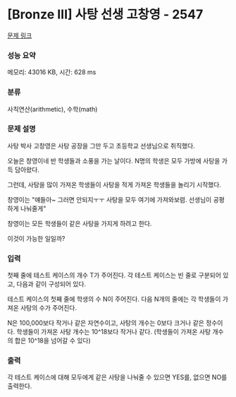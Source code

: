 # [Bronze III] 사탕 선생 고창영 - 2547 

[문제 링크](https://www.acmicpc.net/problem/2547) 

### 성능 요약

메모리: 43016 KB, 시간: 628 ms

### 분류

사칙연산(arithmetic), 수학(math)

### 문제 설명

<p>
	사탕 박사 고창영은 사탕 공장을 그만 두고 초등학교 선생님으로 취직했다.</p>

<p>
	오늘은 창영이네 반 학생들과 소풍을 가는 날이다. N명의 학생은 모두 가방에 사탕을 가득 담아왔다.</p>

<p>
	그런데, 사탕을 많이 가져온 학생들이 사탕을 적게 가져온 학생들을 놀리기 시작했다.</p>

<p>
	창영이는 "얘들아~ 그러면 안되지ㅜㅜ 사탕을 모두 여기에 가져와보렴. 선생님이 공평하게 나눠줄게"</p>

<p>
	창영이는 모든 학생들이 같은 사탕을 가지게 하려고 한다.</p>

<p>
	이것이 가능한 일일까?</p>

### 입력 

 <p>
	첫째 줄에 테스트 케이스의 개수 T가 주어진다. 각 테스트 케이스는 빈 줄로 구분되어 있고, 다음과 같이 구성되어 있다.</p>

<p>
	테스트 케이스의 첫째 줄에 학생의 수 N이 주어진다. 다음 N개의 줄에는 각 학생들이 가져온 사탕의 수가 주어진다.</p>

<p>
	N은 100,000보다 작거나 같은 자연수이고, 사탕의 개수는 0보다 크거나 같은 정수이다. 학생들이 가져온 사탕 개수는 10^18보다 작거나 같다. (학생들이 가져온 사탕 개수의 합은 10^18을 넘어갈 수 있다)</p>

### 출력 

 <p>
	각 테스트 케이스에 대해 모두에게 같은 사탕을 나눠줄 수 있으면 YES를, 없으면 NO를 출력한다.</p>

